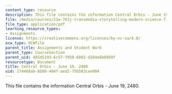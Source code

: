 ```yaml
---
content_type: resource
description: This file contains the information Central Orbis - June 19, 2480.
file: /media/courses/21w-763j-transmedia-storytelling-modern-science-fiction-spring-2014/274468ab8b08404faed275b583cee904_MIT21W_763JS14_6-19-2480.pdf
file_type: application/pdf
learning_resource_types:
- Assignments
license: https://creativecommons.org/licenses/by-nc-sa/4.0/
ocw_type: OCWFile
parent_title: Assignments and Student Work
parent_type: CourseSection
parent_uid: 485d5193-6c57-f950-6802-d204e6b8969f
resourcetype: Document
title: Central Orbis - June 19, 2480
uid: 274468ab-8b08-404f-aed2-75b583cee904
---
```

This file contains the information Central Orbis - June 19, 2480.